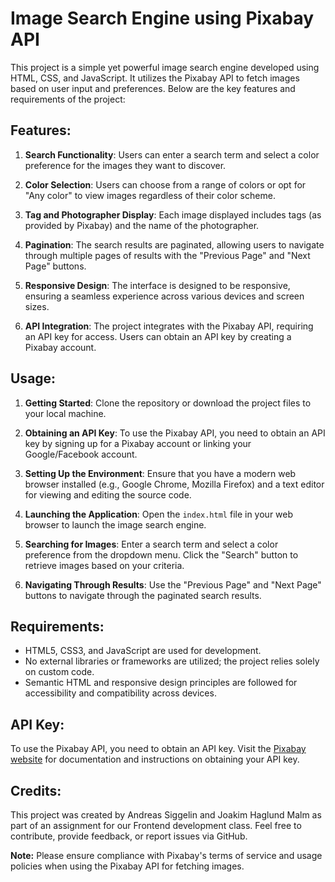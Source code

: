 # Image Search Engine using Pixabay API

This project is a simple yet powerful image search engine developed using HTML, CSS, and JavaScript. It utilizes the Pixabay API to fetch images based on user input and preferences. Below are the key features and requirements of the project:

## Features:

1. **Search Functionality**: Users can enter a search term and select a color preference for the images they want to discover.

2. **Color Selection**: Users can choose from a range of colors or opt for "Any color" to view images regardless of their color scheme.

3. **Tag and Photographer Display**: Each image displayed includes tags (as provided by Pixabay) and the name of the photographer.

4. **Pagination**: The search results are paginated, allowing users to navigate through multiple pages of results with the "Previous Page" and "Next Page" buttons.

5. **Responsive Design**: The interface is designed to be responsive, ensuring a seamless experience across various devices and screen sizes.

6. **API Integration**: The project integrates with the Pixabay API, requiring an API key for access. Users can obtain an API key by creating a Pixabay account.

## Usage:

1. **Getting Started**: Clone the repository or download the project files to your local machine.

2. **Obtaining an API Key**: To use the Pixabay API, you need to obtain an API key by signing up for a Pixabay account or linking your Google/Facebook account.

3. **Setting Up the Environment**: Ensure that you have a modern web browser installed (e.g., Google Chrome, Mozilla Firefox) and a text editor for viewing and editing the source code.

4. **Launching the Application**: Open the `index.html` file in your web browser to launch the image search engine.

5. **Searching for Images**: Enter a search term and select a color preference from the dropdown menu. Click the "Search" button to retrieve images based on your criteria.

6. **Navigating Through Results**: Use the "Previous Page" and "Next Page" buttons to navigate through the paginated search results.

## Requirements:

- HTML5, CSS3, and JavaScript are used for development.
- No external libraries or frameworks are utilized; the project relies solely on custom code.
- Semantic HTML and responsive design principles are followed for accessibility and compatibility across devices.

## API Key:

To use the Pixabay API, you need to obtain an API key. Visit the [Pixabay website](https://pixabay.com/api/docs/) for documentation and instructions on obtaining your API key.

## Credits:

This project was created by Andreas Siggelin and Joakim Haglund Malm as part of an assignment for our Frontend development class. Feel free to contribute, provide feedback, or report issues via GitHub.

**Note:** Please ensure compliance with Pixabay's terms of service and usage policies when using the Pixabay API for fetching images.